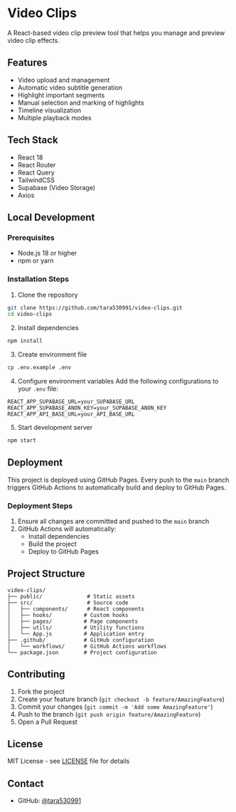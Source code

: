 # Video Clips

A React-based video clip preview tool that helps you manage and preview video clip effects.

## Features

- Video upload and management
- Automatic video subtitle generation
- Highlight important segments
- Manual selection and marking of highlights
- Timeline visualization
- Multiple playback modes

## Tech Stack

- React 18
- React Router
- React Query
- TailwindCSS
- Supabase (Video Storage)
- Axios

## Local Development

### Prerequisites

- Node.js 18 or higher
- npm or yarn

### Installation Steps

1. Clone the repository

```bash
git clone https://github.com/tara530991/video-clips.git
cd video-clips
```

2. Install dependencies

```bash
npm install
```

3. Create environment file

```bash
cp .env.example .env
```

4. Configure environment variables
   Add the following configurations to your `.env` file:

```
REACT_APP_SUPABASE_URL=your_SUPABASE_URL
REACT_APP_SUPABASE_ANON_KEY=your_SUPABASE_ANON_KEY
REACT_APP_API_BASE_URL=your_API_BASE_URL
```

5. Start development server

```bash
npm start
```

## Deployment

This project is deployed using GitHub Pages. Every push to the `main` branch triggers GitHub Actions to automatically build and deploy to GitHub Pages.

### Deployment Steps

1. Ensure all changes are committed and pushed to the `main` branch
2. GitHub Actions will automatically:
   - Install dependencies
   - Build the project
   - Deploy to GitHub Pages

## Project Structure

```
video-clips/
├── public/              # Static assets
├── src/                 # Source code
│   ├── components/      # React components
│   ├── hooks/          # Custom hooks
│   ├── pages/          # Page components
│   ├── utils/          # Utility functions
│   └── App.js          # Application entry
├── .github/            # GitHub configuration
│   └── workflows/      # GitHub Actions workflows
└── package.json        # Project configuration
```

## Contributing

1. Fork the project
2. Create your feature branch (`git checkout -b feature/AmazingFeature`)
3. Commit your changes (`git commit -m 'Add some AmazingFeature'`)
4. Push to the branch (`git push origin feature/AmazingFeature`)
5. Open a Pull Request

## License

MIT License - see [LICENSE](LICENSE) file for details

## Contact

- GitHub: [@tara530991](https://github.com/tara530991)
